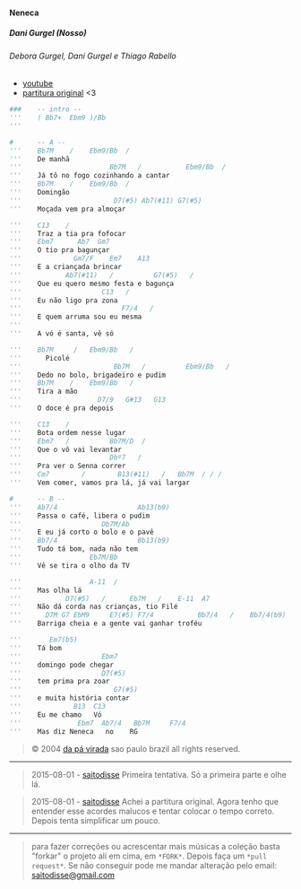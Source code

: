 #### Neneca
##### Dani Gurgel (Nosso)
###### Debora Gurgel, Dani Gurgel e Thiago Rabello
- [youtube](https://www.youtube.com/watch?v=DLaGM4pn1RA)
- [partitura original](http://www.deboragurgel.com.br/?page_id=64) <3

```py
###    -- intro --
'''    ( Bb7+  Ebm9 )/Bb
'''

#      -- A --
'''    Bb7M    /    Ebm9/Bb  /
'''    De manhã
'''                      Bb7M   /           Ebm9/Bb  /
'''    Já tô no fogo cozinhando a cantar
'''    Bb7M    /    Ebm9/Bb  /
'''    Domingão
'''                       D7(#5) Ab7(#11) G7(#5)
'''    Moçada vem pra almoçar

'''    C13    /
'''    Traz a tia pra fofocar
'''    Ebm7      Ab7  Gm7
'''    O tio pra bagunçar
'''             Gm7/F    Em7    A13
'''    E a criançada brincar
'''           Ab7(#11)   /          G7(#5)   /
'''    Que eu quero mesmo festa e bagunça
'''                    C13   /
'''    Eu não ligo pra zona
'''                         F7/4   /
'''    E quem arruma sou eu mesma
'''
'''    A vó é santa, vê só

'''    Bb7M     /   Ebm9/Bb   /
'''      Picolé
'''                       Bb7M   /          Ebm9/Bb   /
'''    Dedo no bolo, brigadeiro e pudim
'''    Bb7M    /    Ebm9/Bb   /
'''    Tira a mão
'''                   D7/9   G#13   G13
'''    O doce é pra depois

'''    C13    /
'''    Bota ordem nesse lugar
'''    Ebm7   /          Bb7M/D  /
'''    Que o vô vai levantar
'''                      Dbº7   /
'''    Pra ver o Senna correr
'''    Cm7        /        B13(#11)   /   Bb7M  / / /
'''    Vem comer, vamos pra lá, já vai largar

#      -- B --
'''    Ab7/4                    Ab13(b9)
'''    Passa o café, libera o pudim
'''                    Db7M/Ab
'''    E eu já corto o bolo e o pavê
'''    Bb7/4                    Bb13(b9)
'''    Tudo tá bom, nada não tem
'''                 Eb7M/Bb
'''    Vê se tira o olho da TV

'''                 A-11  /
'''    Mas olha lá
'''           D7(#5)   /      Eb7M   /    E-11  A7
'''    Não dá corda nas crianças, tio Filé
'''      D7M G7 EbM9     E7(#5) F7/4           Bb7/4   /    Bb7/4(b9)
'''    Barriga cheia e a gente vai ganhar troféu

'''       Em7(b5)
'''    Tá bom
'''                    Ebm7
'''    domingo pode chegar
'''                    D7(#5)
'''    tem prima pra zoar
'''                       G7(#5)
'''    e muita história contar
'''             B13  C13
'''    Eu me chamo   Vó
'''              Ebm7  Ab7/4   Bb7M     F7/4
'''    Mas diz Neneca   no    RG
```

> © 2004 [da pá virada](http://www.dapavirada.com) sao paulo brazil all rights reserved.

-----------------

> 2015-08-01 - [saitodisse](http://saitodisse.github.io/)
>  Primeira tentativa. Só a primeira parte e olhe lá.

> 2015-08-01 - [saitodisse](http://saitodisse.github.io/)
>  Achei a partitura original. Agora tenho que entender esse acordes malucos e tentar colocar o tempo correto. Depois tenta simplificar um pouco.

-------------

> para fazer correções ou acrescentar mais músicas a coleção basta "forkar" o projeto ali em cima, em `*FORK*`. Depois faça um `*pull request*`. Se não conseguir pode me mandar alteração pelo email: saitodisse@gmail.com
